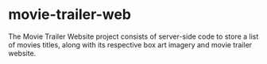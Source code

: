 # movie-trailer-web
The Movie Trailer Website project consists of server-side code to store a list of movies titles, along with its respective box art imagery and movie trailer website.
